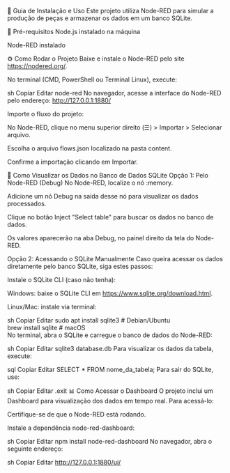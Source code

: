 🚀 Guia de Instalação e Uso
Este projeto utiliza Node-RED para simular a produção de peças e armazenar os dados em um banco SQLite.

📌 Pré-requisitos
Node.js instalado na máquina

Node-RED instalado

⚙️ Como Rodar o Projeto
Baixe e instale o Node-RED pelo site https://nodered.org/.

No terminal (CMD, PowerShell ou Terminal Linux), execute:

sh
Copiar
Editar
node-red
No navegador, acesse a interface do Node-RED pelo endereço: http://127.0.0.1:1880/

Importe o fluxo do projeto:

No Node-RED, clique no menu superior direito (☰) > Importar > Selecionar arquivo.

Escolha o arquivo flows.json localizado na pasta content.

Confirme a importação clicando em Importar.

🔎 Como Visualizar os Dados no Banco de Dados SQLite
Opção 1: Pelo Node-RED (Debug)
No Node-RED, localize o nó :memory.

Adicione um nó Debug na saída desse nó para visualizar os dados processados.

Clique no botão Inject "Select table" para buscar os dados no banco de dados.

Os valores aparecerão na aba Debug, no painel direito da tela do Node-RED.

Opção 2: Acessando o SQLite Manualmente
Caso queira acessar os dados diretamente pelo banco SQLite, siga estes passos:

Instale o SQLite CLI (caso não tenha):

Windows: baixe o SQLite CLI em https://www.sqlite.org/download.html.

Linux/Mac: instale via terminal:

sh
Copiar
Editar
sudo apt install sqlite3  # Debian/Ubuntu  
brew install sqlite       # macOS  
No terminal, abra o SQLite e carregue o banco de dados do Node-RED:

sh
Copiar
Editar
sqlite3 database.db
Para visualizar os dados da tabela, execute:

sql
Copiar
Editar
SELECT * FROM nome_da_tabela;
Para sair do SQLite, use:

sh
Copiar
Editar
.exit
📊 Como Acessar o Dashboard
O projeto inclui um Dashboard para visualização dos dados em tempo real. Para acessá-lo:

Certifique-se de que o Node-RED está rodando.

Instale a dependência node-red-dashboard:

sh
Copiar
Editar
npm install node-red-dashboard
No navegador, abra o seguinte endereço:

sh
Copiar
Editar
http://127.0.0.1:1880/ui/
